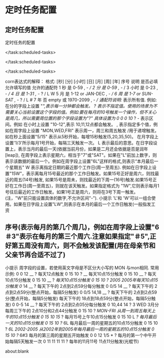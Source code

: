 # 定时任务配置

## 定时任务配置

定时任务的配置

 &lt;/task:scheduled-tasks&gt; 

 &lt;/task:scheduled-tasks&gt; 

 &lt;/task:scheduled-tasks&gt;

corn表达式的解释： 格式: \[秒\] \[分\] \[小时\] \[日\] \[月\] \[周\] \[年\] 序号 说明 是否必填 允许填写的值 允许的通配符 1 秒 是 0-59 , -  _/ 2 分 是 0-59 , -_  / 3 小时 是 0-23 , -  _/ 4 日 是 1-31 , -_  ? / L W 5 月 是 1-12 or JAN-DEC , -  _/ 6 周 是 1-7 or SUN-SAT , -_  ? / L \# 7 年 否 empty 或 1970-2099 , -  _/ 通配符说明:_  表示所有值. 例如:在分的字段上设置 "_",表示每一分钟都会触发。 ? 表示不指定值。使用的场景为不需要关心当前设置这个字段的值。例如:要在每月的10号触发一个操作，但不关心是周几，所以需要周位置的那个字段设置为"?" 具体设置为 0 0 0 10_  ? - 表示区间。例如 在小时上设置 "10-12",表示 10,11,12点都会触发。 , 表示指定多个值，例如在周字段上设置 "MON,WED,FRI" 表示周一，周三和周五触发 /用于递增触发。如在秒上面设置"5/15" 表示从5秒开始，每增15秒触发\(5,20,35,50\)。 在月字段上设置'1/3'所示每月1号开始，每隔三天触发一次。 L 表示最后的意思。在日字段设置上，表示当月的最后一天\(依据当前月份，如果是二月还会依据是否是润年\[leap\]\), 在周字段上表示星期六，相当于"7"或"SAT"。如果在"L"前加上数字，则表示该数据的最后一个。例如在周字段上设置"6L"这样的格式,则表示“本月最后一个星期五" W 表示离指定日期的最近那个工作日\(周一至周五\). 例如在日字段上设置"15W"，表示离每月15号最近的那个工作日触发。如果15号正好是周六，则找最近的周五\(14号\)触发, 如果15号是周未，则找最近的下周一\(16号\)触发.如果15号正好在工作日\(周一至周五\)，则就在该天触发。如果指定格式为 "1W",它则表示每月1号往后最近的工作日触发。如果1号正是周六，则将在3号下周一触发。\(注，"W"前只能设置具体的数字,不允许区间"-"\). 小提示 'L'和 'W'可以一组合使用。如果在日字段上设置"LW",则表示在本月的最后一个工作日触发\(一般指发工资

## 序号\(表示每月的第几个周几\)，例如在周字段上设置"6＃3"表示在每月的第三个周六.注意如果指定"＃5",正好第五周没有周六，则不会触发该配置\(用在母亲节和父亲节再合适不过了\)

小提示 周字段的设置，若使用英文字母是不区分大小写的 MON 与mon相同. 常用示例: 0 0 12  __ ? 每天12点触发 0 15 10 ?  __ 每天10点15分触发 0 15 10  __ ? 每天10点15分触发 0 15 10  __ ?  _每天10点15分触发 0 15 10_   _? 2005 2005年每天10点15分触发 0_  14  __ ? 每天下午的 2点到2点59分每分触发 0 0/5 14  __ ? 每天下午的 2点到2点59分\(整点开始，每隔5分触发\) 0 0/5 14,18  __ ? 每天下午的 2点到2点59分\(整点开始，每隔5分触发\) 每天下午的 18点到18点59分\(整点开始，每隔5分触发\) 0 0-5 14  __ ? 每天下午的 2点到2点05分每分触发 0 10,44 14 ? 3 WED 3月分每周三下午的 2点10分和2点44分触发 0 15 10 ?  _MON-FRI 从周一到周五每天上午的10点15分触发 0 15 10 15_  ? 每月15号上午10点15分触发 0 15 10 L  _? 每月最后一天的10点15分触发 0 15 10 ?_  6L 每月最后一周的星期五的10点15分触发 0 15 10 ?  _6L 2002-2005 从2002年到2005年每月最后一周的星期五的10点15分触发 0 15 10 ?_  6\#3 每月的第三周的星期五开始触发 0 0 12 1/5 \* ? 每月的第一个中午开始每隔5天触发一次 0 11 11 11 11 ? 每年的11月11号 11点11分触发\(光棍节\)

about:blank

